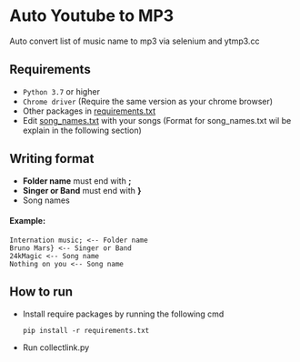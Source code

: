 Auto Youtube to MP3
===================
Auto convert list of music name to mp3 via selenium and ytmp3.cc

Requirements
---------
  * `Python 3.7` or higher
  * `Chrome driver` (Require the same version as your chrome browser)
  * Other packages in [requirements.txt](requirements.txt)
  * Edit [song_names.txt](music/song_names.txt) with your songs (Format for song_names.txt wil be explain in the following section)
   
 Writing format
 --------
 - **Folder name** must end with **;**
 - **Singer or Band** must end with **}** 
 - Song names  
 
 #### Example:
    Internation music; <-- Folder name
    Bruno Mars} <-- Singer or Band
    24kMagic <-- Song name
    Nothing on you <-- Song name
  
 How to run
 --------
 - Install require packages by running the following cmd
    ```
    pip install -r requirements.txt
    ```
 - Run collectlink.py
     